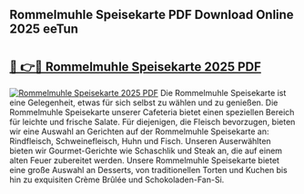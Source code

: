 ## Rommelmuhle Speisekarte PDF Download Online 2025 eeTun

# <h2><a href="http://gc9z92.nevu.top/?p=Rommelmuhle+Speisekarte">🔗 👉🔴 Rommelmuhle Speisekarte 2025 PDF</a></h2>

[![Rommelmuhle Speisekarte 2025 PDF](https://i.imgur.com/dBaPXMq.png)](http://gc9z92.nevu.top/?p=Rommelmuhle+Speisekarte)
Die Rommelmuhle Speisekarte ist eine Gelegenheit, etwas für sich selbst zu wählen und zu genießen. Die Rommelmuhle Speisekarte unserer Cafeteria bietet einen speziellen Bereich für leichte und frische Salate. Für diejenigen, die Fleisch bevorzugen, bieten wir eine Auswahl an Gerichten auf der Rommelmuhle Speisekarte an: Rindfleisch, Schweinefleisch, Huhn und Fisch. Unseren Auserwählten bieten wir Gourmet-Gerichte wie Schaschlik und Steak an, die auf einem alten Feuer zubereitet werden. Unsere Rommelmuhle Speisekarte bietet eine große Auswahl an Desserts, von traditionellen Torten und Kuchen bis hin zu exquisiten Crème Brûlée und Schokoladen-Fan-Si.
